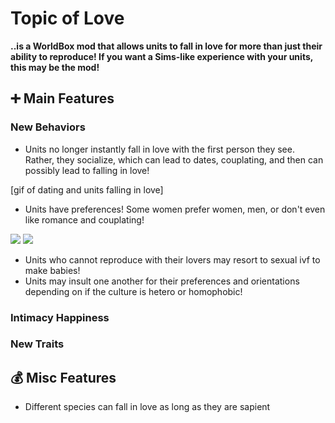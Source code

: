 ﻿# Topic of Love
**..is a WorldBox mod that allows units to fall in love for more than just their ability to reproduce! If you want a Sims-like experience with your units, this may be the mod!**

## ➕ Main Features
### New Behaviors
- Units no longer instantly fall in love with the first person they see. Rather, they socialize, which can lead to dates, couplating, and then can possibly lead to falling in love!

[gif of dating and units falling in love]

- Units have preferences! Some women prefer women, men, or don't even like romance and couplating!
<img src=https://i.imgur.com/AqrumRO.png>

<img src=https://i.imgur.com/eAdVeL8.png>

- Units who cannot reproduce with their lovers may resort to sexual ivf to make babies!
- Units may insult one another for their preferences and orientations depending on if the culture is hetero or homophobic!

### Intimacy Happiness


### New Traits

## 💰 Misc Features
- Different species can fall in love as long as they are sapient